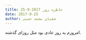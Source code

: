 ```yaml
---
title: خاطره روز 2017-9-25
date: 2017-9-25
author: شعبان محمد حسنی
---
```


امروزم یه روز عادی بود مثل روزای گذشته.